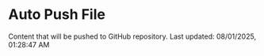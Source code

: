 # Auto Push File

Content that will be pushed to GitHub repository.
Last updated: 08/01/2025, 01:28:47 AM